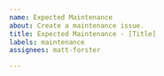 ```yaml
---
name: Expected Maintenance
about: Create a maintenance issue.
title: Expected Maintenance - [Title]
labels: maintenance
assignees: matt-forster

---
```


<!-- Must include the following block at the very beginning of the issue
       Note dates must follow https://www.w3.org/TR/NOTE-datetime
       Be sure to remove **all other comments** other than the one directly below this one, or the maintenance will not be parsed correctly.
 -->
<!--
start: 2021-05-25T23:00-06:00
end: 2021-05-25T23:59-06:00
expectedDown: authentication, broker, my-deal, desk, exports
-->

<!-- Reference: [https://upptime.js.org/docs/scheduled-maintenance] -->

<!-- Include a short description of the maintenance, perhaps why it is happening and what its affect will be. Include the description as a comment on the issue, else it will not show up on the status page -->
